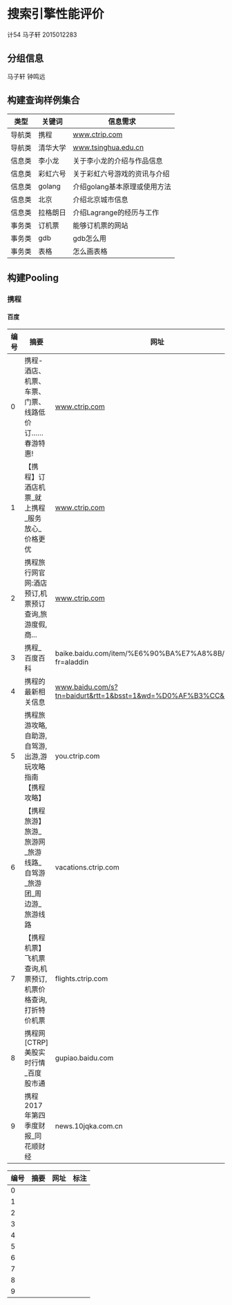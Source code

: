 # 搜索引擎性能评价

计54 马子轩 2015012283

## 分组信息

马子轩 钟鸣远

## 构建查询样例集合

|类型|关键词|信息需求|
|-|-|-|
|导航类|携程|www.ctrip.com|
|导航类|清华大学|www.tsinghua.edu.cn|
|信息类|李小龙|关于李小龙的介绍与作品信息|
|信息类|彩虹六号|关于彩虹六号游戏的资讯与介绍|
|信息类|golang|介绍golang基本原理或使用方法|
|信息类|北京|介绍北京城市信息|
|信息类|拉格朗日|介绍Lagrange的经历与工作|
|事务类|订机票|能够订机票的网站|
|事务类|gdb|gdb怎么用|
|事务类|表格|怎么画表格|

## 构建Pooling

### 携程
#### 百度
|编号|摘要|网址|标注|
|-|---|-|-|
|0|携程-酒店、机票、车票、门票、线路低价订……春游特惠!|www.ctrip.com||
|1|【携程】订酒店机票\_就上携程\_服务放心_价格更优|www.ctrip.com||
|2|携程旅行网官网:酒店预订,机票预订查询,旅游度假,商...|www.ctrip.com||
|3|携程\_百度百科|baike.baidu.com/item/%E6%90%BA%E7%A8%8B/3148245?fr=aladdin||
|4|携程的最新相关信息|www.baidu.com/s?tn=baidurt&rtt=1&bsst=1&wd=%D0%AF%B3%CC&origin=ps||
|5|携程旅游攻略,自助游,自驾游,出游,游玩攻略指南【携程攻略】|you.ctrip.com||
|6|【携程旅游】旅游\_旅游网\_旅游线路\_自驾游\_旅游团\_周边游\_旅游线路|vacations.ctrip.com||
|7|【携程机票】飞机票查询,机票预订,机票价格查询,打折特价机票|flights.ctrip.com||
|8|携程网[CTRP]美股实时行情\_百度股市通|gupiao.baidu.com||
|9|携程2017年第四季度财报_同花顺财经|news.10jqka.com.cn||

|编号|摘要|网址|标注|
|-|-|-|-|
|0||||
|1||||
|2||||
|3||||
|4||||
|5||||
|6||||
|7||||
|8||||
|9||||

